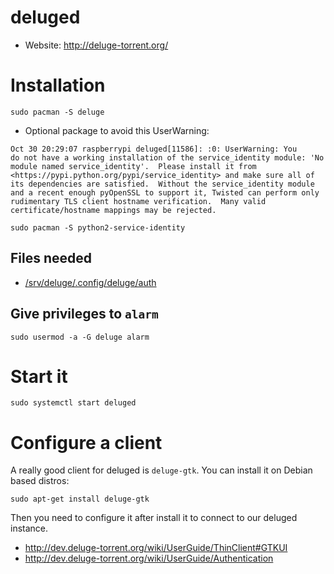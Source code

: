 # deluged

* Website: http://deluge-torrent.org/

# Installation

```
sudo pacman -S deluge
```

* Optional package to avoid this UserWarning:
```
Oct 30 20:29:07 raspberrypi deluged[11586]: :0: UserWarning: You
do not have a working installation of the service_identity module: 'No
module named service_identity'.  Please install it from
<https://pypi.python.org/pypi/service_identity> and make sure all of
its dependencies are satisfied.  Without the service_identity module
and a recent enough pyOpenSSL to support it, Twisted can perform only
rudimentary TLS client hostname verification.  Many valid
certificate/hostname mappings may be rejected.
```

```
sudo pacman -S python2-service-identity
```

## Files needed

* [/srv/deluge/.config/deluge/auth](https://github.com/humitos/pyfispot/blob/master/archlinuxarm/srv/deluge/.config/deluge/auth)

## Give privileges to `alarm`

```
sudo usermod -a -G deluge alarm
```

# Start it

```
sudo systemctl start deluged
```

# Configure a client

A really good client for deluged is `deluge-gtk`. You can install it
on Debian based distros:

```
sudo apt-get install deluge-gtk
```

Then you need to configure it after install it to connect to our
deluged instance.

* ​http://dev.deluge-torrent.org/wiki/UserGuide/ThinClient#GTKUI
* ​http://dev.deluge-torrent.org/wiki/UserGuide/Authentication
